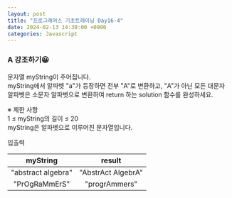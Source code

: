 ```yaml
---
layout: post
title: "프로그래머스 기초트레이닝 Day16-4"
date: 2024-02-13 14:30:00 +0900
categories: Javascript
---
```


### A 강조하기😀

문자열 myString이 주어집니다.<br> myString에서 알파벳 "a"가 등장하면 전부 "A"로 변환하고, "A"가 아닌 모든 대문자 알파벳은 소문자 알파벳으로 변환하여 return 하는 solution 함수를 완성하세요.<br>

※ 제한 사항<br>
1 ≤ myString의 길이 ≤ 20<br>
myString은 알파벳으로 이루어진 문자열입니다.<br>

입출력 <br>

|      myString      |       result       |
| :----------------: | :----------------: |
| "abstract algebra" | "AbstrAct AlgebrA" |
|   "PrOgRaMmErS"    |   "progrAmmers"    |

<br>

```javascript

```
